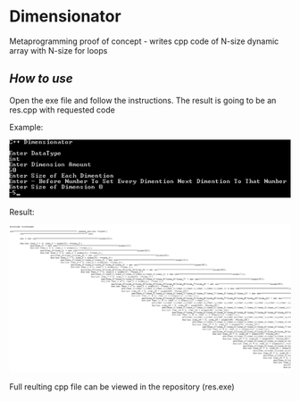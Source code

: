 # Dimensionator
Metaprogramming proof of concept - writes cpp code of N-size dynamic array with N-size for loops

## _How to use_

Open the exe file and follow the instructions. The result is going to be an res.cpp with requested code 

Example:

<img src="readMeImages\1.png"></img>

Result:

<img src="readMeImages\2.png"></img>

Full reulting cpp file can be viewed in the repository (res.exe)
